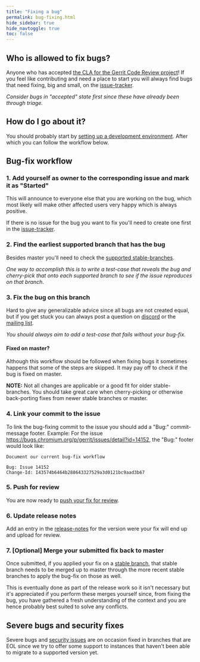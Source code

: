 ```yaml
---
title: "Fixing a bug"
permalink: bug-fixing.html
hide_sidebar: true
hide_navtoggle: true
toc: false
---
```


## Who is allowed to fix bugs?

Anyone who has accepted [the CLA for the Gerrit Code Review project](https://gerrit-review.googlesource.com/Documentation/dev-cla.html)!
If you feel like contributing and need a place to start you will always find bugs that need
fixing, big and small, on the [issue-tracker](https://www.gerritcodereview.com/issues.html).

_Consider bugs in "accepted" state first since these have already been through triage._

## How do I go about it?

You should probably start by [setting up a development environment](https://gerrit-review.googlesource.com/Documentation/dev-readme.html).
After which you can follow the workflow below.

## Bug-fix workflow

### 1. Add yourself as owner to the corresponding issue and mark it as "Started"

This will announce to everyone else that you are working on the bug, which most likely will
make other affected users very happy which is always positive.

If there is no issue for the bug you want to fix you'll need to create one first in the
[issue-tracker](https://www.gerritcodereview.com/issues.html).

### 2. Find the earliest supported branch that has the bug

Besides master you'll need to check the [supported stable-branches](https://www.gerritcodereview.com/releases-readme.html).

_One way to accomplish this is to write a test-case that reveals the bug and cherry-pick that onto
each supported branch to see if the issue reproduces on that branch._

### 3. Fix the bug on this branch

Hard to give any generalizable advice since all bugs are not created equal, but if you get stuck you
can always post a question on
 [discord](https://discord.gg/HkGbBJHYbY) or the
[mailing list](https://groups.google.com/forum/#!forum/repo-discuss).

_You should always aim to add a test-case that fails without your bug-fix._

#### Fixed on master?

Although this workflow should be followed when fixing bugs it sometimes happens that some of the
steps are skipped. It may pay off to check if the bug is fixed on master.

__NOTE:__ Not all changes are applicable or a good fit for older stable-branches. You should
take great care when cherry-picking or otherwise back-porting fixes from newer stable branches
or master.

### 4. Link your commit to the issue

To link the bug-fixing commit to the issue you should add a "Bug:" commit-message footer.
Example:
For the issue https://bugs.chromium.org/p/gerrit/issues/detail?id=14152, the "Bug:" footer would
look like:

```
Document our current bug-fix workflow

Bug: Issue 14152
Change-Id: I43574b6464b288643327529a3d0121bc9aad3b67
```

### 5. Push for review

You are now ready to [push your fix for review](https://gerrit-review.googlesource.com/Documentation/intro-gerrit-walkthrough-github.html#create-change).

### 6. Update release notes

Add an entry in the [release-notes](https://gerrit.googlesource.com/homepage/+/refs/heads/master/pages/site/releases/)
for the version were your fix will end up and upload for review.

### 7. [Optional] Merge your submitted fix back to master

Once submitted, if you applied your fix on a [stable branch](https://www.gerritcodereview.com/releases-readme.html),
that stable branch needs to be merged up to master through the more recent stable branches to
apply the bug-fix on those as well.

This is eventually done as part of the release work so it isn't necessary but it's appreciated if
you perform these merges yourself since, from fixing the bug, you have gathered a fresh
understanding of the context and you are hence probably best suited to solve any conflicts.

## Severe bugs and security fixes

Severe bugs and [security issues](https://gerrit-review.googlesource.com/Documentation/dev-processes.html#security-issues)
are on occasion fixed in branches that are EOL since we try to offer some support to instances that
haven't been able to migrate to a supported version yet.
